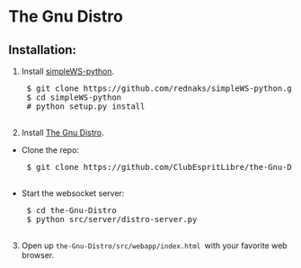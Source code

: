 The Gnu Distro
==============

## Installation:  

1. Install [simpleWS-python](https://github.com/rednaks/simpleWS-python).
    <pre>
    $ git clone https://github.com/rednaks/simpleWS-python.git
    $ cd simpleWS-python
    # python setup.py install
    </pre>
2. Install [The Gnu Distro](https://github.com/ClubEspritLibre/the-Gnu-Distro.git).
  * Clone the repo:
     <pre>
     $ git clone https://github.com/ClubEspritLibre/the-Gnu-Distro.git
     </pre>
  * Start the websocket server:
     <pre>
     $ cd the-Gnu-Distro
     $ python src/server/distro-server.py 
     </pre>

3. Open up <code>the-Gnu-Distro/src/webapp/index.html </code>with your favorite web browser.
